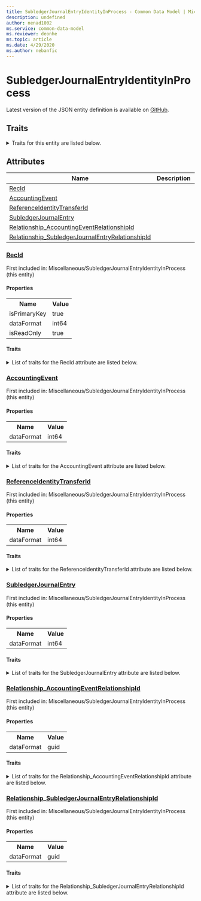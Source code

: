 ```yaml
---
title: SubledgerJournalEntryIdentityInProcess - Common Data Model | Microsoft Docs
description: undefined
author: nenad1002
ms.service: common-data-model
ms.reviewer: deonhe
ms.topic: article
ms.date: 4/29/2020
ms.author: nebanfic
---
```


# SubledgerJournalEntryIdentityInProcess

  
 Latest version of the JSON entity definition is available on <a href="https://github.com/Microsoft/CDM/tree/master/schemaDocuments/core/operationsCommon/Tables/Finance/AccountingFoundation/Miscellaneous/SubledgerJournalEntryIdentityInProcess.cdm.json" target="_blank">GitHub</a>.  

## Traits

<details>
<summary>Traits for this entity are listed below.  
</summary>

**is.identifiedBy**  
  names a specifc identity attribute to use with an entity  <table><tr><th>Parameter</th><th>Value</th><th>Data type</th><th>Explanation</th></tr><tr><td>attribute</td><td>[SubledgerJournalEntryIdentityInProcess/(resolvedAttributes)/RecId](#RecId)</td><td>attribute</td><td></td></tr></table>

**is.CDM.entityVersion**  
  <table><tr><th>Parameter</th><th>Value</th><th>Data type</th><th>Explanation</th></tr><tr><td>versionNumber</td><td>"1.0.0"</td><td>string</td><td>semantic version number of the entity</td></tr></table>

**is.application.releaseVersion**  
  <table><tr><th>Parameter</th><th>Value</th><th>Data type</th><th>Explanation</th></tr><tr><td>releaseVersion</td><td>"10.0.13.0"</td><td>string</td><td>semantic version number of the application introducing this entity</td></tr></table>

</details>

## Attributes

|Name|Description|First Included in Instance|
|---|---|---|
|[RecId](#RecId)||<a href="SubledgerJournalEntryIdentityInProcess.md" target="_blank">Miscellaneous/SubledgerJournalEntryIdentityInProcess</a>|
|[AccountingEvent](#AccountingEvent)||<a href="SubledgerJournalEntryIdentityInProcess.md" target="_blank">Miscellaneous/SubledgerJournalEntryIdentityInProcess</a>|
|[ReferenceIdentityTransferId](#ReferenceIdentityTransferId)||<a href="SubledgerJournalEntryIdentityInProcess.md" target="_blank">Miscellaneous/SubledgerJournalEntryIdentityInProcess</a>|
|[SubledgerJournalEntry](#SubledgerJournalEntry)||<a href="SubledgerJournalEntryIdentityInProcess.md" target="_blank">Miscellaneous/SubledgerJournalEntryIdentityInProcess</a>|
|[Relationship_AccountingEventRelationshipId](#Relationship_AccountingEventRelationshipId)||<a href="SubledgerJournalEntryIdentityInProcess.md" target="_blank">Miscellaneous/SubledgerJournalEntryIdentityInProcess</a>|
|[Relationship_SubledgerJournalEntryRelationshipId](#Relationship_SubledgerJournalEntryRelationshipId)||<a href="SubledgerJournalEntryIdentityInProcess.md" target="_blank">Miscellaneous/SubledgerJournalEntryIdentityInProcess</a>|

### <a href=#RecId name="RecId">RecId</a>

First included in: Miscellaneous/SubledgerJournalEntryIdentityInProcess (this entity)  

#### Properties

<table><tr><th>Name</th><th>Value</th></tr><tr><td>isPrimaryKey</td><td>true</td></tr><tr><td>dataFormat</td><td>int64</td></tr><tr><td>isReadOnly</td><td>true</td></tr></table>

#### Traits

<details>
<summary>List of traits for the RecId attribute are listed below.</summary>

**is.dataFormat.integer**  
**is.dataFormat.big**  
**is.identifiedBy**  
names a specifc identity attribute to use with an entity  <table><tr><th>Parameter</th><th>Value</th><th>Data type</th><th>Explanation</th></tr><tr><td>attribute</td><td>[SubledgerJournalEntryIdentityInProcess/(resolvedAttributes)/RecId](#RecId)</td><td>attribute</td><td></td></tr></table>

**is.readOnly**  
**is.dataFormat.integer**  
**is.dataFormat.big**  
</details>

### <a href=#AccountingEvent name="AccountingEvent">AccountingEvent</a>

First included in: Miscellaneous/SubledgerJournalEntryIdentityInProcess (this entity)  

#### Properties

<table><tr><th>Name</th><th>Value</th></tr><tr><td>dataFormat</td><td>int64</td></tr></table>

#### Traits

<details>
<summary>List of traits for the AccountingEvent attribute are listed below.</summary>

**is.dataFormat.integer**  
**is.dataFormat.big**  
**is.dataFormat.integer**  
**is.dataFormat.big**  
</details>

### <a href=#ReferenceIdentityTransferId name="ReferenceIdentityTransferId">ReferenceIdentityTransferId</a>

First included in: Miscellaneous/SubledgerJournalEntryIdentityInProcess (this entity)  

#### Properties

<table><tr><th>Name</th><th>Value</th></tr><tr><td>dataFormat</td><td>int64</td></tr></table>

#### Traits

<details>
<summary>List of traits for the ReferenceIdentityTransferId attribute are listed below.</summary>

**is.dataFormat.integer**  
**is.dataFormat.big**  
**is.dataFormat.integer**  
**is.dataFormat.big**  
</details>

### <a href=#SubledgerJournalEntry name="SubledgerJournalEntry">SubledgerJournalEntry</a>

First included in: Miscellaneous/SubledgerJournalEntryIdentityInProcess (this entity)  

#### Properties

<table><tr><th>Name</th><th>Value</th></tr><tr><td>dataFormat</td><td>int64</td></tr></table>

#### Traits

<details>
<summary>List of traits for the SubledgerJournalEntry attribute are listed below.</summary>

**is.dataFormat.integer**  
**is.dataFormat.big**  
**is.dataFormat.integer**  
**is.dataFormat.big**  
</details>

### <a href=#Relationship_AccountingEventRelationshipId name="Relationship_AccountingEventRelationshipId">Relationship_AccountingEventRelationshipId</a>

First included in: Miscellaneous/SubledgerJournalEntryIdentityInProcess (this entity)  

#### Properties

<table><tr><th>Name</th><th>Value</th></tr><tr><td>dataFormat</td><td>guid</td></tr></table>

#### Traits

<details>
<summary>List of traits for the Relationship_AccountingEventRelationshipId attribute are listed below.</summary>

**is.dataFormat.character**  
**is.dataFormat.big**  
**is.dataFormat.array**  
**is.dataFormat.guid**  
**means.identity.entityId**  
**is.linkedEntity.identifier**  
Marks the attribute(s) that hold foreign key references to a linked (used as an attribute) entity. This attribute is added to the resolved entity to enumerate the referenced entities.  <table><tr><th>Parameter</th><th>Value</th><th>Data type</th><th>Explanation</th></tr><tr><td>entityReferences</td><td><table><tr><th>entityReference</th><th>attributeReference</th></tr><tr><td><a href="../Transaction/AccountingEvent.md" target="_blank">/core/operationsCommon/Tables/Finance/AccountingFoundation/Transaction/AccountingEvent.cdm.json/AccountingEvent</a></td><td><a href="../Transaction/AccountingEvent.md#RecId" target="_blank">RecId</a></td></tr></table></td><td>entity</td><td>a reference to the constant entity holding the list of entity references</td></tr></table>

**is.dataFormat.guid**  
**is.dataFormat.character**  
**is.dataFormat.array**  
</details>

### <a href=#Relationship_SubledgerJournalEntryRelationshipId name="Relationship_SubledgerJournalEntryRelationshipId">Relationship_SubledgerJournalEntryRelationshipId</a>

First included in: Miscellaneous/SubledgerJournalEntryIdentityInProcess (this entity)  

#### Properties

<table><tr><th>Name</th><th>Value</th></tr><tr><td>dataFormat</td><td>guid</td></tr></table>

#### Traits

<details>
<summary>List of traits for the Relationship_SubledgerJournalEntryRelationshipId attribute are listed below.</summary>

**is.dataFormat.character**  
**is.dataFormat.big**  
**is.dataFormat.array**  
**is.dataFormat.guid**  
**means.identity.entityId**  
**is.linkedEntity.identifier**  
Marks the attribute(s) that hold foreign key references to a linked (used as an attribute) entity. This attribute is added to the resolved entity to enumerate the referenced entities.  <table><tr><th>Parameter</th><th>Value</th><th>Data type</th><th>Explanation</th></tr><tr><td>entityReferences</td><td><table><tr><th>entityReference</th><th>attributeReference</th></tr><tr><td><a href="SubledgerJournalEntry.md" target="_blank">/core/operationsCommon/Tables/Finance/AccountingFoundation/Miscellaneous/SubledgerJournalEntry.cdm.json/SubledgerJournalEntry</a></td><td><a href="SubledgerJournalEntry.md#RecId" target="_blank">RecId</a></td></tr></table></td><td>entity</td><td>a reference to the constant entity holding the list of entity references</td></tr></table>

**is.dataFormat.guid**  
**is.dataFormat.character**  
**is.dataFormat.array**  
</details>
